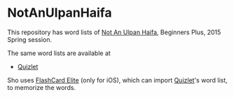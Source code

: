 NotAnUlpanHaifa
===============

This repository has word lists of [Not An Ulpan Haifa](https://www.facebook.com/notanulpanhaifa), Beginners Plus, 2015 Spring session.

The same word lists are available at
 * [Quizlet](http://quizlet.com/sho_iwamoto/folders/not-an-ulpan-haifa-2015-spring-beginners-plus)

Sho uses [FlashCard Elite](http://www.flashcardelite.com/) (only for iOS), which can import [Quizlet](http://quizlet.com)'s word list, to memorize the words.
